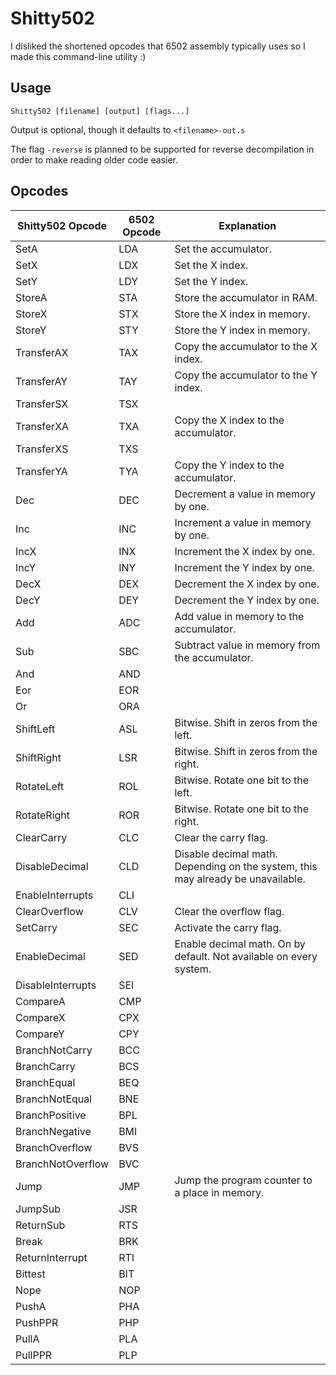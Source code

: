 # Shitty502
I disliked the shortened opcodes that 6502 assembly typically uses so I made this command-line utility :)

## Usage
```
Shitty502 [filename] [output] [flags...]
```

Output is optional, though it defaults to ``<filename>-out.s``

The flag ``-reverse`` is planned to be supported for reverse decompilation in order to make reading older code easier.

## Opcodes

| Shitty502 Opcode  | 6502 Opcode | Explanation |
| ----------------- | ----------- | ----------- |
| SetA              | LDA         | Set the accumulator. |
| SetX              | LDX         | Set the X index. |
| SetY              | LDY         | Set the Y index. |
| StoreA            | STA         | Store the accumulator in RAM. |
| StoreX            | STX         | Store the X index in memory. |
| StoreY            | STY         | Store the Y index in memory. |
| TransferAX        | TAX         | Copy the accumulator to the X index. |
| TransferAY        | TAY         | Copy the accumulator to the Y index. |
| TransferSX        | TSX         | 
| TransferXA        | TXA         | Copy the X index to the accumulator. |
| TransferXS        | TXS         |
| TransferYA        | TYA         | Copy the Y index to the accumulator. |
| Dec               | DEC         | Decrement a value in memory by one. |
| Inc               | INC         | Increment a value in memory by one. |
| IncX              | INX         | Increment the X index by one. |
| IncY              | INY         | Increment the Y index by one. |
| DecX              | DEX         | Decrement the X index by one. |
| DecY              | DEY         | Decrement the Y index by one. |
| Add               | ADC         | Add value in memory to the accumulator. |
| Sub               | SBC         | Subtract value in memory from the accumulator. |
| And               | AND         |
| Eor               | EOR         |
| Or                | ORA         |
| ShiftLeft         | ASL         | Bitwise. Shift in zeros from the left. |
| ShiftRight        | LSR         | Bitwise. Shift in zeros from the right. |
| RotateLeft         | ROL        | Bitwise. Rotate one bit to the left. |
| RotateRight       | ROR         | Bitwise. Rotate one bit to the right. |
| ClearCarry        | CLC         | Clear the carry flag. |
| DisableDecimal    | CLD         | Disable decimal math. Depending on the system, this may already be unavailable. |
| EnableInterrupts  | CLI         | 
| ClearOverflow     | CLV         | Clear the overflow flag. |
| SetCarry          | SEC         | Activate the carry flag. |
| EnableDecimal     | SED         | Enable decimal math. On by default. Not available on every system. |
| DisableInterrupts | SEI         | 
| CompareA          | CMP         | 
| CompareX          | CPX         | 
| CompareY          | CPY         | 
| BranchNotCarry    | BCC         | 
| BranchCarry       | BCS         | 
| BranchEqual       | BEQ         | 
| BranchNotEqual    | BNE         | 
| BranchPositive    | BPL         | 
| BranchNegative    | BMI         | 
| BranchOverflow    | BVS         | 
| BranchNotOverflow | BVC         | 
| Jump              | JMP         | Jump the program counter to a place in memory. |
| JumpSub           | JSR         | 
| ReturnSub         | RTS         | 
| Break             | BRK         | 
| ReturnInterrupt   | RTI         | 
| Bittest           | BIT         | 
| Nope              | NOP         | 
| PushA             | PHA         | 
| PushPPR          | PHP         | 
| PullA            | PLA         | 
| PullPPR          | PLP         | 
